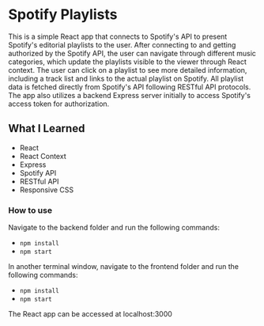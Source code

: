 # Spotify Playlists

This is a simple React app that connects to Spotify's API to present Spotify's editorial playlists to the user. After connecting to and getting authorized by the Spotify API, the user can navigate through different music categories, which update the playlists visible to the viewer through React context. The user can click on a playlist to see more detailed information, including a track list and links to the actual playlist on Spotify. All playlist data is fetched directly from Spotify's API following RESTful API protocols. The app also utilizes a backend Express server initially to access Spotify's access token for authorization.

## What I Learned
* React
* React Context
* Express
* Spotify API
* RESTful API 
* Responsive CSS

### How to use

Navigate to the backend folder and run the following commands:
* `npm install`
* `npm start`

In another terminal window, navigate to the frontend folder and run the following commands:
* `npm install`
* `npm start`

The React app can be accessed at localhost:3000
